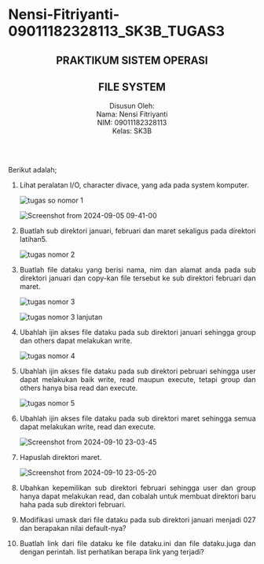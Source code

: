 # Nensi-Fitriyanti-09011182328113_SK3B_TUGAS3
<div align="center">

## PRAKTIKUM SISTEM OPERASI 
## FILE SYSTEM

Disusun Oleh:\
Nama: Nensi Fitriyanti\
NIM: 09011182328113\
Kelas: SK3B

<br>
<br>

</div>

<div align="justify">
  
Berikut adalah;

1. Lihat peralatan I/O, character divace, yang ada pada system komputer.

   ![tugas so nomor 1](https://github.com/user-attachments/assets/3c6ebfb8-2ba5-4b79-8188-c71e45818310)

    ![Screenshot from 2024-09-05 09-41-00](https://github.com/user-attachments/assets/72693bc9-86e9-4d77-9aac-a8925fe7b272)

2. Buatlah sub direktori januari, februari dan maret sekaligus pada direktori latihan5.

   ![tugas nomor 2](https://github.com/user-attachments/assets/057fdd13-160b-4589-b33e-4bc3f7e5e226)

3. Buatlah file dataku yang berisi nama, nim dan alamat anda pada sub direktori januari dan copy-kan file tersebut ke        sub direktori februari dan maret.

   ![tugas nomor 3](https://github.com/user-attachments/assets/838b1f9a-86d9-4c5d-b71e-bd07415655f8)

   ![tugas nomor 3 lanjutan](https://github.com/user-attachments/assets/a41e2389-212a-4b6f-80a2-4fb30b9fc95b)

4. Ubahlah ijin akses file dataku pada sub direktori januari sehingga group dan others dapat melakukan write.

   ![tugas nomor 4](https://github.com/user-attachments/assets/512c65c9-47a0-4382-b26a-5b9ce3d4814c)

5. Ubahlah ijin akses file dataku pada sub direktori pebruari sehingga user dapat melakukan baik write, read maupun         execute, tetapi group dan others hanya bisa read dan execute.

    ![tugas nomor 5](https://github.com/user-attachments/assets/e316762d-6afc-4a26-9616-d965a1d385ec)

6. Ubahlah ijin akses file dataku pada sub direktori maret sehingga semua dapat melakukan write, read dan execute.

    ![Screenshot from 2024-09-10 23-03-45](https://github.com/user-attachments/assets/8623a8df-5d02-4dc5-b389-f902af606353)

7. Hapuslah direktori maret.

    ![Screenshot from 2024-09-10 23-05-20](https://github.com/user-attachments/assets/24ad5fcf-7b4f-46fc-a617-56432b3eb073)

8. Ubahkan kepemilikan sub direktori februari sehingga user dan group hanya dapat melakukan read, dan cobalah untuk         membuat direktori baru haha pada sub direktori februari.

9. Modifikasi umask dari file dataku pada sub direktori januari menjadi 027 dan berapakan nilai default-nya?

10. Buatlah link dari file dataku ke file dataku.ini dan file dataku.juga dan dengan perintah. list perhatikan berapa        link yang terjadi?

</dir>
